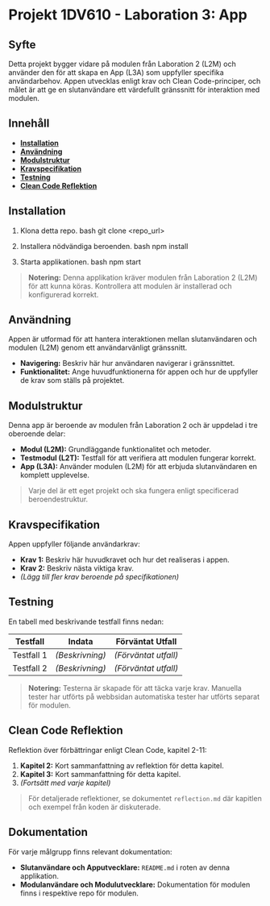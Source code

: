 # Projekt 1DV610 - Laboration 3: App

## Syfte
Detta projekt bygger vidare på modulen från Laboration 2 (L2M) och använder den för att skapa en App (L3A) som uppfyller specifika användarbehov. Appen utvecklas enligt krav och Clean Code-principer, och målet är att ge en slutanvändare ett värdefullt gränssnitt för interaktion med modulen.

## Innehåll
- **[Installation](#installation)**
- **[Användning](#användning)**
- **[Modulstruktur](#modulstruktur)**
- **[Kravspecifikation](#kravspecifikation)**
- **[Testning](#testning)**
- **[Clean Code Reflektion](#clean-code-reflektion)**

## Installation
1. Klona detta repo.
    bash
    git clone <repo_url>

2. Installera nödvändiga beroenden.
    bash
    npm install

3. Starta applikationen.
    bash
    npm start


> **Notering:** Denna applikation kräver modulen från Laboration 2 (L2M) för att kunna köras. Kontrollera att modulen är installerad och konfigurerad korrekt.

## Användning
Appen är utformad för att hantera interaktionen mellan slutanvändaren och modulen (L2M) genom ett användarvänligt gränssnitt.

- **Navigering:** Beskriv här hur användaren navigerar i gränssnittet.
- **Funktionalitet:** Ange huvudfunktionerna för appen och hur de uppfyller de krav som ställs på projektet.

## Modulstruktur
Denna app är beroende av modulen från Laboration 2 och är uppdelad i tre oberoende delar:
- **Modul (L2M):** Grundläggande funktionalitet och metoder.
- **Testmodul (L2T):** Testfall för att verifiera att modulen fungerar korrekt.
- **App (L3A):** Använder modulen (L2M) för att erbjuda slutanvändaren en komplett upplevelse.

> Varje del är ett eget projekt och ska fungera enligt specificerad beroendestruktur.

## Kravspecifikation
Appen uppfyller följande användarkrav:
- **Krav 1:** Beskriv här huvudkravet och hur det realiseras i appen.
- **Krav 2:** Beskriv nästa viktiga krav.
- *(Lägg till fler krav beroende på specifikationen)*

## Testning
En tabell med beskrivande testfall finns nedan:

| Testfall        | Indata               | Förväntat Utfall          |
|-----------------|----------------------|---------------------------|
| Testfall 1      | *(Beskrivning)*      | *(Förväntat utfall)*      |
| Testfall 2      | *(Beskrivning)*      | *(Förväntat utfall)*      |

> **Notering:** Testerna är skapade för att täcka varje krav. Manuella tester har utförts på webbsidan automatiska tester har utförts separat för modulen.

## Clean Code Reflektion
Reflektion över förbättringar enligt Clean Code, kapitel 2-11:
1. **Kapitel 2:** Kort sammanfattning av reflektion för detta kapitel.
2. **Kapitel 3:** Kort sammanfattning för detta kapitel.
3. *(Fortsätt med varje kapitel)*

> För detaljerade reflektioner, se dokumentet `reflection.md` där kapitlen och exempel från koden är diskuterade.

## Dokumentation
För varje målgrupp finns relevant dokumentation:
- **Slutanvändare och Apputvecklare:** `README.md` i roten av denna applikation.
- **Modulanvändare och Modulutvecklare:** Dokumentation för modulen finns i respektive repo för modulen.